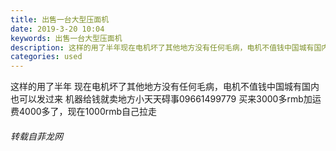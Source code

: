 ```yaml
---
title: 出售一台大型压面机
date: 2019-3-20 10:04
keywords: 出售一台大型压面机
description: 这样的用了半年现在电机坏了其他地方没有任何毛病，电机不值钱中国城有国内也可以发过来机器给钱就卖地方小天天碍事09661499779买来3000多rmb加运费4000多了，现在1000rmb自己拉走
categories: used
---
```

<td class="t_f" id="postmessage_3263082">

这样的用了半年 现在电机坏了其他地方没有任何毛病，电机不值钱中国城有国内也可以发过来 机器给钱就卖地方小天天碍事09661499779 买来3000多rmb加运费4000多了，现在1000rmb自己拉走</td>
###### 转载自菲龙网